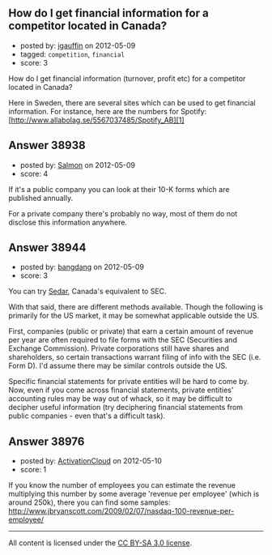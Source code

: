 ## How do I get financial information for a competitor located in Canada?

- posted by: [jgauffin](https://stackexchange.com/users/-1/6587-jgauffin) on 2012-05-09
- tagged: `competition`, `financial`
- score: 3

How do I get financial information (turnover, profit etc) for a competitor located in Canada?

Here in Sweden, there are several sites which can be used to get financial information. For instance, here are the numbers for Spotify: [http://www.allabolag.se/5567037485/Spotify_AB][1]


  [1]: http://translate.google.se/translate?sl=auto&tl=en&js=n&prev=_t&hl=en&ie=UTF-8&layout=2&eotf=1&u=www.allabolag.se/5567037485/Spotify_AB&act=url


## Answer 38938

- posted by: [Salmon](https://stackexchange.com/users/-1/5445-salmon) on 2012-05-09
- score: 4

If it's a public company you can look at their 10-K forms which are published annually.

For a private company there's probably no way, most of them do not disclose this information anywhere.


## Answer 38944

- posted by: [bangdang](https://stackexchange.com/users/-1/17725-bangdang) on 2012-05-09
- score: 3

You can try [Sedar](http://www.sedar.com/), Canada's equivalent to SEC.  

With that said, there are different methods available.  Though the following is primarily for the US market, it may be somewhat applicable outside the US.

First, companies (public or private) that earn a certain amount of revenue per year are often required to file forms with the SEC (Securities and Exchange Commission).  Private corporations still have shares and shareholders, so certain transactions warrant filing of info with the SEC (i.e. Form D).  I'd assume there may be similar controls outside the US.  

Specific financial statements for private entities will be hard to come by.  Now, even if you come across financial statements, private entities' accounting rules may be way out of whack, so it may be difficult to decipher useful information (try deciphering financial statements from public companies - even that's a difficult task).  


## Answer 38976

- posted by: [ActivationCloud](https://stackexchange.com/users/-1/16565-activationcloud) on 2012-05-10
- score: 1

If you know the number of employees you can estimate the revenue multiplying this number by some average 'revenue per employee' (which is around 250k), there you can find some samples:
http://www.jbryanscott.com/2009/02/07/nasdaq-100-revenue-per-employee/





---

All content is licensed under the [CC BY-SA 3.0 license](https://creativecommons.org/licenses/by-sa/3.0/).
